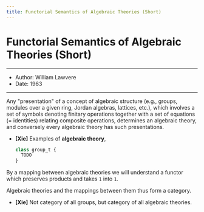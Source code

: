 ```yaml
---
title: Functorial Semantics of Algebraic Theories (Short)
---
```


# Functorial Semantics of Algebraic Theories (Short)

------
- Author: William Lawvere
- Date: 1963
------

Any "presentation" of a concept of algebraic structure
(e.g., groups, modules over a given ring, Jordan algebras, lattices, etc.),
which involves a set of symbols denoting finitary operations
together with a set of equations (= identities) relating composite operations,
determines an algebraic theory, and conversely every algebraic theory has such presentations.

- **[Xie]**
  Examples of **algebraic theory**,

  ``` js
  class group_t {
    TODO
  }
  ```

By a mapping between algebraic theories we will understand a functor
which preserves products and takes `1` into `1`.

Algebraic theories and the mappings between them thus form a category.

- **[Xie]** Not category of all groups, but category of all algebraic theories.

